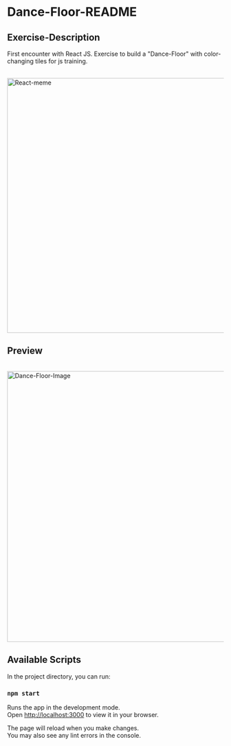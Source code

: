 # Dance-Floor-README

## Exercise-Description

First encounter with React JS. Exercise to build a "Dance-Floor" with color-changing tiles for js training.

<br>
<img width="593" alt="React-meme" src="https://user-images.githubusercontent.com/110164826/194935165-64f45b62-ade8-41ec-b2d0-e70478bd7a88.png">

## Preview

<br>
<img width="630" alt="Dance-Floor-Image" src="https://user-images.githubusercontent.com/110164826/194935198-0a223593-1983-4510-98a8-b0d0d83f4e9e.png">


## Available Scripts

In the project directory, you can run:

### `npm start`

Runs the app in the development mode.\
Open [http://localhost:3000](http://localhost:3000) to view it in your browser.

The page will reload when you make changes.\
You may also see any lint errors in the console.
